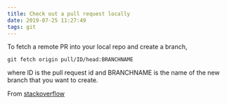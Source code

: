 ```yaml
---
title: Check out a pull request locally
date: 2019-07-25 11:27:49
tags: git
---
```

To fetch a remote PR into your local repo and create a branch,
```
git fetch origin pull/ID/head:BRANCHNAME
```
where ID is the pull request id and BRANCHNAME is the name of the new branch
that you want to create.

From [stackoverflow](https://stackoverflow.com/questions/27567846/how-can-i-check-out-a-github-pull-request)
